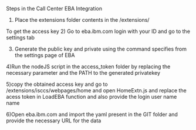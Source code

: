 Steps in the Call Center EBA Integration

1) Place the extensions folder contents  in the <CallCenter Installation Path>/extensions/

To get the access key
2) Go to eba.ibm.com login with your ID and go to the settings tab

3) Generate the public key and private using the command specifies from the settings page of EBA

4)Run the nodeJS script in the access_token folder by replacing the necessary parameter and the PATH to the generated privatekey

5)copy the obtained access key and go to <OMS Installation folder>/extensions/isccs/webpages/home and open HomeExtn.js and replace the acess token in LoadEBA function and also provide the login user name name

6)Open eba.ibm.com and import the yaml present in the GIT folder and provide the necessary URL for the data  


